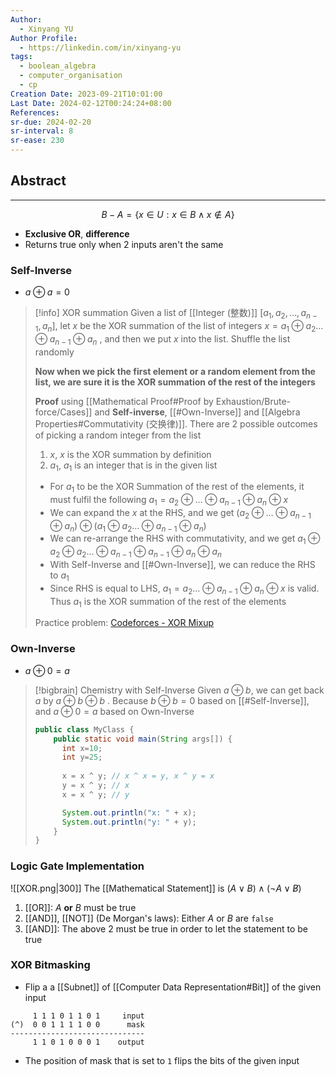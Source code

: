 ```yaml
---
Author:
  - Xinyang YU
Author Profile:
  - https://linkedin.com/in/xinyang-yu
tags:
  - boolean_algebra
  - computer_organisation
  - cp
Creation Date: 2023-09-21T10:01:00
Last Date: 2024-02-12T00:24:24+08:00
References: 
sr-due: 2024-02-20
sr-interval: 8
sr-ease: 230
---
```

## Abstract
---
$$
B - A = \{x \in U: x \in B \land x \notin A\}
$$
- **Exclusive OR**, **difference**
- Returns true only when 2 inputs aren't the same



### Self-Inverse
- $a\oplus a=0$

>[!info] XOR summation
>Given a list of [[Integer (整数)]] $[a_1,a_2,\ldots,a_{n-1},a_n]$, let $x$  be the XOR summation of the list of integers $x= a_{1}\oplus a_{2}\ldots\oplus a_{n-1}\oplus a_{n}$ , and then we put $x$ into the list. Shuffle the list randomly
>
>**Now when we pick the first element or a random element from the list, we are sure it is the XOR summation of the rest of the integers**
>
> **Proof** using [[Mathematical Proof#Proof by Exhaustion/Brute-force/Cases]] and **Self-inverse**, [[#Own-Inverse]] and [[Algebra Properties#Commutativity (交换律)]]. There are 2 possible outcomes of picking a random integer from the list
>1. $x$, $x$ is the XOR summation by definition
>2. $a_1$, $a_1$ is an integer that is in the given list
>	- For $a_1$ to be the XOR Summation of the rest of the elements, it must fulfil the following $a_{1}= a_{2}\oplus \ldots\oplus a_{n-1}\oplus a_{n}\oplus x$ 
>	- We can expand the $x$  at the RHS, and we get $(a_{2}\oplus \ldots\oplus a_{n-1}\oplus a_{n})\oplus (a_{1}\oplus a_{2}\ldots\oplus a_{n-1}\oplus a_{n})$ 
>	- We can re-arrange the RHS with commutativity, and we get $a_{1}\oplus a_{2}\oplus a_{2} \ldots\oplus a_{n-1}\oplus a_{n-1} \oplus a_{n}\oplus a_{n}$ 
>	- With Self-Inverse and [[#Own-Inverse]], we can reduce the RHS to $a_{1}$
>	- Since RHS is equal to LHS, $a_{1}= a_{2}\ldots\oplus a_{n-1}\oplus a_{n}\oplus x$  is valid. Thus $a_{1}$ is the XOR summation of the rest of the elements
>	  
>Practice problem: [Codeforces - XOR Mixup](https://codeforces.com/contest/1698/problem/A)

### Own-Inverse
- $a\oplus 0 = a$

>[!bigbrain] Chemistry with Self-Inverse
>Given $a\oplus b$, we can get back $a$ by $a\oplus b \oplus b$ . Because $b\oplus b = 0$ based on [[#Self-Inverse]], and $a\oplus 0 =a$ based on Own-Inverse
>```java title="Swapping values without introducing a new variable"
> public class MyClass {
>     public static void main(String args[]) {
>       int x=10;
>       int y=25;
>       
>       x = x ^ y; // x ^ x = y, x ^ y = x
>       y = x ^ y; // x
>       x = x ^ y; // y
> 
>       System.out.println("x: " + x);
>       System.out.println("y: " + y);
>     }
> }
> ```
> 

### Logic Gate Implementation
![[XOR.png|300]]
The [[Mathematical Statement]] is $(A \lor B) \land (\neg A \lor \not B)$
1. [[OR]]: $A$ **or** $B$ must be true
2. [[AND]], [[NOT]] (De Morgan's laws): Either $A$ or $B$ are `false`
3. [[AND]]: The above 2 must be true in order to let the statement to be true

### XOR Bitmasking
- Flip a a [[Subnet]] of [[Computer Data Representation#Bit]] of the given input
```
     1 1 1 0 1 1 0 1     input
(^)  0 0 1 1 1 1 0 0      mask
------------------------------
     1 1 0 1 0 0 0 1    output
```
- The position of mask that is set to `1` flips the bits of the given input